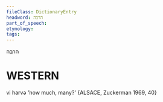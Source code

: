 ```yaml
---
fileClass: DictionaryEntry
headword: הרבה
part_of_speech: 
etymology: 
tags: 
---
```

הרבה

WESTERN
========

vi harvə 'how much, many?' {ALSACE, Zuckerman 1969, 40}